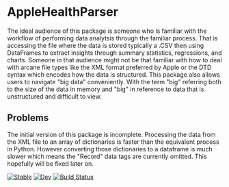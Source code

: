 # AppleHealthParser

The ideal audience of this package is someone who is familiar with the workflow of performing data analytsis through the familiar process. That is accessing the file where the data is stored typically a .CSV then using DataFrames to extract insights through summary statistics, regressions, and charts. Someone in that audience might not be that familiar with how to deal with arcane file types like the XML format preferred by Apple or the DTD syntax which encodes how the data is structured. This package also allows users to navigate "big data" conveniently. With the term "big" referring both to the size of the data in memory and "big" in reference to data that is unstructured and difficult to view.

## Problems

The initial version of this package is incomplete. Processing the data from the XML file to an array of dictionaries is faster than the equivalent process in Python. However converting those dictionaries to a dataframe is much slower which means the "Record" data tags are currently omitted. This hopefully will be fixed later on.





[![Stable](https://img.shields.io/badge/docs-stable-blue.svg)](https://sumant-28.github.io/AppleHealthParser.jl/stable/)
[![Dev](https://img.shields.io/badge/docs-dev-blue.svg)](https://sumant-28.github.io/AppleHealthParser.jl/dev/)
[![Build Status](https://github.com/sumant-28/AppleHealthParser.jl/actions/workflows/CI.yml/badge.svg?branch=main)](https://github.com/sumant-28/AppleHealthParser.jl/actions/workflows/CI.yml?query=branch%3Amain)
